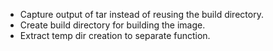 - Capture output of tar instead of reusing the build directory.
- Create build directory for building the image.
- Extract temp dir creation to separate function.
